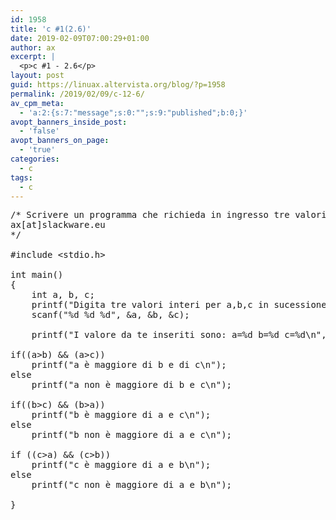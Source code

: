 ```yaml
---
id: 1958
title: 'c #1(2.6)'
date: 2019-02-09T07:00:29+01:00
author: ax
excerpt: |
  <p>c #1 - 2.6</p>
layout: post
guid: https://linuax.altervista.org/blog/?p=1958
permalink: /2019/02/09/c-12-6/
av_cpm_meta:
  - 'a:2:{s:7:"message";s:0:"";s:9:"published";b:0;}'
avopt_banners_inside_post:
  - 'false'
avopt_banners_on_page:
  - 'true'
categories:
  - c
tags:
  - c
---
```

<pre>/* Scrivere un programma che richieda in ingresso tre valori interi distinti e ne determini il maggiore. 
ax[at]slackware.eu
*/

#include &lt;stdio.h&gt;

int main()
{
	int a, b, c;
	printf("Digita tre valori interi per a,b,c in sucessione.\nEsempio: 1+Enter\n");
	scanf("%d %d %d", &a, &b, &c);

	printf("I valore da te inseriti sono: a=%d b=%d c=%d\n", a, b, c);
	
if((a&gt;b) && (a&gt;c))  	 
	printf("a è maggiore di b e di c\n"); 
else
	printf("a non è maggiore di b e c\n");
 
if((b&gt;c) && (b&gt;a))
	printf("b è maggiore di a e c\n");
else
	printf("b non è maggiore di a e c\n");
  
if ((c&gt;a) && (c&gt;b))
	printf("c è maggiore di a e b\n");
else
	printf("c non è maggiore di a e b\n");	

}</pre>

&nbsp;